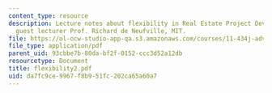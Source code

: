 ```yaml
---
content_type: resource
description: Lecture notes about flexibility in Real Estate Project Development by
  guest lecturer Prof. Richard de Neufville, MIT.
file: https://ol-ocw-studio-app-qa.s3.amazonaws.com/courses/11-434j-advanced-topics-in-real-estate-finance-spring-2007/da7fc9ce9967f8b951fc202ca65a60a7_flexibility2.pdf
file_type: application/pdf
parent_uid: 93cbbe7b-80da-bf2f-0152-ccc3d52a12db
resourcetype: Document
title: flexibility2.pdf
uid: da7fc9ce-9967-f8b9-51fc-202ca65a60a7
---
```

